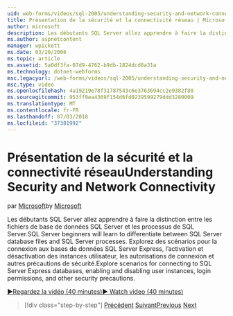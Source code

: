 ```yaml
---
uid: web-forms/videos/sql-2005/understanding-security-and-network-connectivity
title: Présentation de la sécurité et la connectivité réseau | Microsoft Docs
author: microsoft
description: Les débutants SQL Server allez apprendre à faire la distinction entre les fichiers de base de données SQL Server et les processus de SQL Server. Explorer des scénarios pour la connexion à SQL Server E....
ms.author: aspnetcontent
manager: wpickett
ms.date: 03/20/2006
ms.topic: article
ms.assetid: 5a0df3fa-07d9-4762-b9db-1824dcd8a31a
ms.technology: dotnet-webforms
msc.legacyurl: /web-forms/videos/sql-2005/understanding-security-and-network-connectivity
msc.type: video
ms.openlocfilehash: 4a19219e78f31787543c6e3763694cc2e9382f80
ms.sourcegitcommit: 953ff9ea4369f154d6fd0239599279ddd3280009
ms.translationtype: MT
ms.contentlocale: fr-FR
ms.lasthandoff: 07/03/2018
ms.locfileid: "37381992"
---
```

<a name="understanding-security-and-network-connectivity"></a><span data-ttu-id="a80fe-104">Présentation de la sécurité et la connectivité réseau</span><span class="sxs-lookup"><span data-stu-id="a80fe-104">Understanding Security and Network Connectivity</span></span>
====================
<span data-ttu-id="a80fe-105">par [Microsoft](https://github.com/microsoft)</span><span class="sxs-lookup"><span data-stu-id="a80fe-105">by [Microsoft](https://github.com/microsoft)</span></span>

<span data-ttu-id="a80fe-106">Les débutants SQL Server allez apprendre à faire la distinction entre les fichiers de base de données SQL Server et les processus de SQL Server.</span><span class="sxs-lookup"><span data-stu-id="a80fe-106">SQL Server beginners will learn to differentiate between SQL Server database files and SQL Server processes.</span></span> <span data-ttu-id="a80fe-107">Explorez des scénarios pour la connexion aux bases de données SQL Server Express, l’activation et désactivation des instances utilisateur, les autorisations de connexion et autres précautions de sécurité.</span><span class="sxs-lookup"><span data-stu-id="a80fe-107">Explore scenarios for connecting to SQL Server Express databases, enabling and disabling user instances, login permissions, and other security precautions.</span></span>

[<span data-ttu-id="a80fe-108">&#9654;Regardez la vidéo (40 minutes)</span><span class="sxs-lookup"><span data-stu-id="a80fe-108">&#9654; Watch video (40 minutes)</span></span>](https://channel9.msdn.com/Blogs/ASP-NET-Site-Videos/understanding-security-and-network-connectivity)

> [!div class="step-by-step"]
> <span data-ttu-id="a80fe-109">[Précédent](more-structured-query-language.md)
> [Suivant](connecting-your-web-application-to-sql-server-2005-express-edition.md)</span><span class="sxs-lookup"><span data-stu-id="a80fe-109">[Previous](more-structured-query-language.md)
[Next](connecting-your-web-application-to-sql-server-2005-express-edition.md)</span></span>
